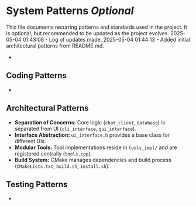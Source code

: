 # System Patterns *Optional*

This file documents recurring patterns and standards used in the project.
It is optional, but recommended to be updated as the project evolves.
2025-05-04 01:43:08 - Log of updates made.
2025-05-04 01:44:13 - Added initial architectural patterns from README.md.

*

## Coding Patterns

*   

## Architectural Patterns

*   **Separation of Concerns:** Core logic (`chat_client`, `database`) is separated from UI (`cli_interface`, `gui_interface`).
*   **Interface Abstraction:** `ui_interface.h` provides a base class for different UIs.
*   **Modular Tools:** Tool implementations reside in `tools_impl/` and are registered centrally (`tools.cpp`).
*   **Build System:** CMake manages dependencies and build process (`CMakeLists.txt`, `build.sh`, `install.sh`).

## Testing Patterns

*